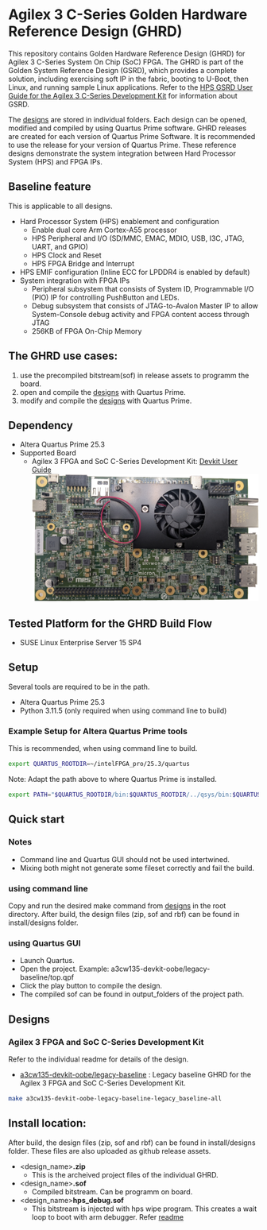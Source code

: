 # Agilex 3 C-Series Golden Hardware Reference Design (GHRD)

This repository contains Golden Hardware Reference Design (GHRD) for Agilex 3 C-Series System On Chip (SoC) FPGA.
The GHRD is part of the Golden System Reference Design (GSRD), which provides a complete solution, including exercising soft IP in the fabric, booting to U-Boot, then Linux, and running sample Linux applications.
Refer to the [HPS GSRD User Guide for the Agilex 3 C-Series Development Kit](https://altera-fpga.github.io/latest/embedded-designs/agilex-3/c-series/gsrd/ug-gsrd-agx3/) for information about GSRD.

The [designs](#designs) are stored in individual folders. Each design can be opened, modified and compiled by using Quartus Prime software.
GHRD releases are created for each version of Quartus Prime Software. It is recommended to use the release for your version of Quartus Prime.
These reference designs demonstrate the system integration between Hard Processor System (HPS) and FPGA IPs.

## Baseline feature
This is applicable to all designs.
- Hard Processor System (HPS) enablement and configuration
  - Enable dual core Arm Cortex-A55 processor
  - HPS Peripheral and I/O (SD/MMC, EMAC, MDIO, USB, I3C, JTAG, UART, and GPIO)
  - HPS Clock and Reset
  - HPS FPGA Bridge and Interrupt
- HPS EMIF configuration (Inline ECC for LPDDR4 is enabled by default)
- System integration with FPGA IPs
  - Peripheral subsystem that consists of System ID, Programmable I/O (PIO) IP for controlling PushButton and LEDs.
  - Debug subsystem that consists of JTAG-to-Avalon Master IP to allow System-Console debug activity and FPGA content access through JTAG
  - 256KB of FPGA On-Chip Memory

## The GHRD use cases:
1. use the precompiled bitstream(sof) in release assets to programm the board.
2. open and compile the [designs](#designs) with Quartus Prime.
3. modify and compile the [designs](#designs) with Quartus Prime.

## Dependency
* Altera Quartus Prime 25.3
* Supported Board
  - Agilex 3 FPGA and SoC C-Series Development Kit: [Devkit User Guide](https://www.intel.com/content/www/us/en/docs/programmable/851698/current)
  ![Agilex 3 FPGA and SoC C-Series Development Kit](images/agilex3_soc_devkit.png)

## Tested Platform for the GHRD Build Flow
* SUSE Linux Enterprise Server 15 SP4


## Setup

Several tools are required to be in the path.

* Altera Quartus Prime 25.3
* Python 3.11.5 (only required when using command line to build)

### Example Setup for Altera Quartus Prime tools
This is recommended, when using command line to build.
```bash
export QUARTUS_ROOTDIR=~/intelFPGA_pro/25.3/quartus
```
Note: Adapt the path above to where Quartus Prime is installed.

```bash
export PATH="$QUARTUS_ROOTDIR/bin:$QUARTUS_ROOTDIR/../qsys/bin:$QUARTUS_ROOTDIR/../niosv/bin:$QUARTUS_ROOTDIR/sopc_builder/bin:$QUARTUS_ROOTDIR/../questa_fe/bin:$QUARTUS_ROOTDIR/../syscon/bin:$QUARTUS_ROOTDIR/../riscfree/RiscFree:$PATH"'
```

## Quick start
### Notes
- Command line and Quartus GUI should not be used intertwined.
- Mixing both might not generate some fileset correctly and fail the build.

### using command line
Copy and run the desired make command from [designs](#designs) in the root directory.
After build, the design files (zip, sof and rbf) can be found in install/designs folder.

### using Quartus GUI
- Launch Quartus.
- Open the project. Example: a3cw135-devkit-oobe/legacy-baseline/top.qpf
- Click the play button to compile the design.
- The compiled sof can be found in output_folders of the project path.

## Designs

### Agilex 3 FPGA and SoC C-Series Development Kit
Refer to the individual readme for details of the design.

* [a3cw135-devkit-oobe/legacy-baseline](a3cw135-devkit-oobe/legacy-baseline/README.md) :
  Legacy baseline GHRD for the Agilex 3 FPGA and SoC C-Series Development Kit.
```bash
make a3cw135-devkit-oobe-legacy-baseline-legacy_baseline-all
```

## Install location:
After build, the design files (zip, sof and rbf) can be found in install/designs folder.
These files are also uploaded as github release assets.
- \<design_name>**.zip**
  - This is the archeived project files of the individual GHRD.
- \<design_name>**.sof**
  - Compiled bitstream. Can be programm on board.
- \<design_name>**hps_debug.sof**
  - This bitstream is injected with hps wipe program. This creates a wait loop to boot with arm debugger.
  Refer [readme](a3cw135-devkit-oobe/legacy-baseline/software/hps_debug/README.md)
